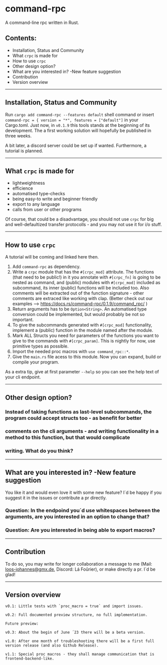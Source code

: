 # command-rpc

A command-line rpc written in Rust.



## Contents:

- Installation, Status and Community
- What `crpc` is made for
- How to use `crpc`
- Other design option?
- What are you interested in? -New feature suggestion
- Contribution
- Version overview

---

## Installation, Status and Community

Run `cargo add command-rpc --features default` shell command or insert `command-rpc = { version = "*", features = ["default"]` in your Cargo.toml.
Just now, in `v0.1.9` this tools stands at the beginning of its development. The a first
working solution will hopefully be published in three weeks.

A bit later, a discord server could be set up if wanted.
Furthermore, a tutorial is planned.

---

## What `crpc` is made for

+ lightweightness
+ efficience
+ automatised type-checks
+ being easy-to write and beginner friendly
+ export to any language
+ calls from user or other programs

Of course, that could be a disadvantage, you should not use `crpc` for big and well-defaultized
transfer protocolls - and you may not use it for i/o stuff.

---

## How to use `crpc`

A tutorial will be coming and linked here then.

1. Add `command-rpc` as dependency.
2. Write a `crpc` module that has the `#[crpc_mod]` attribute. The functions (that need to be public!)
 in it you annotate with `#[crpc_fn]` is going to be nested as command, and (public) modules with
 `#[crpc_mod]` included as subcommand, its inner (public) functions will be included too. Also comments
 will be extracted out of the function signature - other comments are extraced like working with clap.
 (Better check out our examples --> https://docs.rs/command-rpc/0.1.9/command_rpc/ )
3. Return arguments has to be `Option<String>`. An automatised type conversion could be implemented,
 but would probably be not so important.
4. To give the subcommands generated with `#[crpc_mod]` functionality, implement a (public) function in
  the module named after the module.
5. Mark ALL Structs you need for parameters of the functions you want to give to the commands
  with `#[crpc_param]`. This is nightly for now, use primitive types as possible.
6. Import the needed proc macros with `use command_rpc::*`.
7. Give the `main.rs` file acess to this module. Now you can expand, build or compile your program.

As a extra tip, give at first parameter `--help` so you can see the help text of your cli endpoint.

---

## Other design option?

### Instead of taking functions as last-level subcommands, the program could accept structs too - as benefit for better
### comments on the cli arguments - and writing functionality in a method to this function, but that would complicate
### writing. What do you think?

---

## What are you interested in? -New feature suggestion

You like it and would even love it with some new feature?
I´d be happy if you suggest it in the issues or contribute a pr directly.

### Question: In the endpoind you´d use whitespaces between the arguments, are you interested in an option to change that?

### Question: Are you interested in being able to export macros?

---

## Contribution

To do so, you may write for longer collaboration a message to me (Mail: loos-johannes@gmx.de, Discord: Lá Foûrier),
or make directly a pr. I´d be glad!

---

## Version overview

```
v0.1: Little tests with `proc_macro = true` and import issues.

v0.2: Full documented preview structure, no full implementation.

Future preview:

v0.3: About the begin of June ´23 there will be a beta version.

v1.0: After one month of troubleshooting there will be a first full version release (and also Github Release).

v1.1: Special proc macros - they shall manage communication that is frontend-backend-like.
```